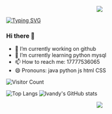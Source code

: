 
<p align="center">
<img src="https://capsule-render.vercel.app/api?type=waving&color=timeGradient&height=300&&section=header&text=hello&fontSize=90&fontAlign=50&fontAlignY=30&desc=你好啊!&descAlign=50&descSize=30&descAlignY=60&animation=twinkling" />
</p>
<a href="https://git.io/typing-svg"><img src="https://readme-typing-svg.demolab.com?font=Fira+Code&pause=1000&color=0A02FF&background=E9FFE500&center=%E7%9C%9F&vCenter=%E7%9C%9F&repeat=%E7%9C%9F&random=%E7%9C%9F&width=435&lines=Welcome+To+Github" alt="Typing SVG" /></a>


### Hi there 👋
- 🔭 I’m currently working on github
- 🌱 I’m currently learning python mysql
- 📫 How to reach me: 17777536065
- 😄 Pronouns: java python js html CSS

![Visitor Count](https://profile-counter.glitch.me/hilvandy/count.svg)

![Top Langs](https://github-readme-stats.vercel.app/api/top-langs/?username=hilvandy&layout=compact)
![lvandy's GitHub stats](https://github-readme-stats.vercel.app/api?username=hilvandy&show_icons=true&theme=tokyonight)



<p align="center">
<img src="https://capsule-render.vercel.app/api?type=waving&color=timeGradient&height=300&&section=header&text=Goodbye&fontSize=90&fontAlign=50&fontAlignY=30&desc=再见&descAlign=50&descSize=30&descAlignY=60&animation=twinkling" />
</p>
